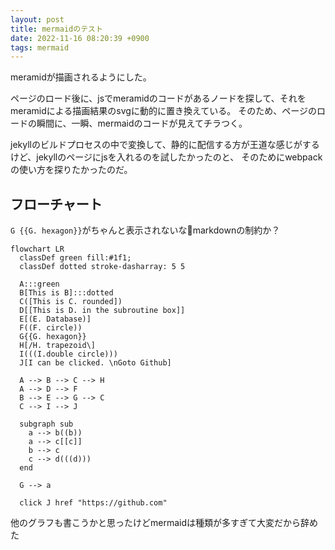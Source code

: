 ```yaml
---
layout: post
title: mermaidのテスト
date: 2022-11-16 08:20:39 +0900
tags: mermaid
---
```


meramidが描画されるようにした。

ページのロード後に、jsでmeramidのコードがあるノードを探して、それをmeramidによる描画結果のsvgに動的に置き換えている。
そのため、ページのロードの瞬間に、一瞬、mermaidのコードが見えてチラつく。

jekyllのビルドプロセスの中で変換して、静的に配信する方が王道な感じがするけど、jekyllのページにjsを入れるのを試したかったのと、
そのためにwebpackの使い方を探りたかったのだ。

## フローチャート

`G {{G. hexagon}}`がちゃんと表示されないな🤔markdownの制約か？

``` mermaid
flowchart LR
  classDef green fill:#1f1;
  classDef dotted stroke-dasharray: 5 5

  A:::green
  B[This is B]:::dotted
  C([This is C. rounded])
  D[[This is D. in the subroutine box]]
  E[(E. Database)]
  F((F. circle))
  G{{G. hexagon}}
  H[/H. trapezoid\]
  I(((I.double circle)))
  J[I can be clicked. \nGoto Github]

  A --> B --> C --> H
  A --> D --> F
  B --> E --> G --> C
  C --> I --> J

  subgraph sub
    a --> b((b))
    a --> c[[c]]
    b --> c
    c --> d(((d)))
  end

  G --> a

  click J href "https://github.com"

```

他のグラフも書こうかと思ったけどmermaidは種類が多すぎて大変だから辞めた
